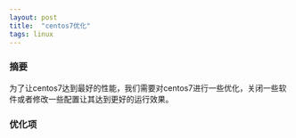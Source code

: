 ```yaml
---
layout: post
title:  "centos7优化"
tags: linux
---
```

### 摘要
为了让centos7达到最好的性能，我们需要对centos7进行一些优化，关闭一些软件或者修改一些配置让其达到更好的运行效果。
<!--excerpt-->
### 优化项
